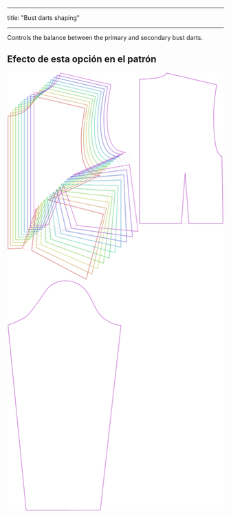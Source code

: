 - - -
title: "Bust darts shaping"
- - -

Controls the balance between the primary and secondary bust darts.

## Efecto de esta opción en el patrón

![This image shows the effect of this option by superimposing several variants that have a different value for this option](breanna_primarybustdartshaping_sample.svg "Effect of this option on the pattern")
